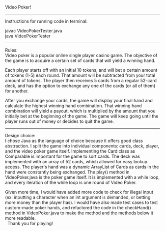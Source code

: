 Video Poker!
_____________________
Instructions for running code in terminal:

javac VideoPokerTester.java <br />
java VideoPokerTester <br />

_____________________
Rules:<br />
Video poker is a popular online single player casino game. The objective of the game is to acquire a certain set of cards that will yield a winning hand.

Each player starts off with an initial 10 tokens, and will bet a certain amount of tokens (1-5) each round. That amount will be subtracted from your total amount of tokens. The player then receives 5 cards from a regular 52-card deck, and has the option to exchange any one of the cards (or all of them) for another.

After you exchange your cards, the game will display your final hand and calculate the highest winning hand combination. That winning hand combination will yield a payout, which is multiplied by the amount that you initially bet at the beginning of the game. The game will keep going until the player runs out of money or decides to quit the game.

_____________________
Design choice:<br />
I chose Java as the language of choice because it offers good class abstraction. I split the game into individual components: cards, deck, player, and the video poker game itself. Implementing the Card class as Comparable is important for the game to sort cards. The deck was implemented with an array of 52 cards, which allowed for easy lookup access. The player's hand was a dynamic ArrayList of Cards as cards in the hand were constantly being exchanged. The play() method in VideoPoker.java is the poker game itself. It is implemented with a while loop, and every iteration of the while loop is one round of Video Poker.

Given more time, I would have added more code to check for illegal input (ex: inputting a character when an int argument is demanded, or betting more money than the player has). I would have also made test cases to test custom-made poker hands, and refactored the code in the checkHand() method in VideoPoker.java to make the method and the methods below it more readable.<br />
 
Thank you for playing!
